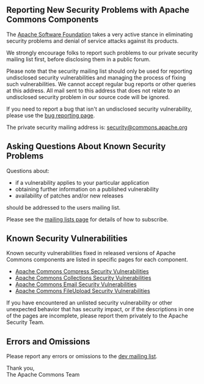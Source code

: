 
Reporting New Security Problems with Apache Commons Components
--------------------------------------------------------------

The [Apache Software Foundation](https://www.apache.org) takes a very active stance in eliminating security problems and denial of service attacks against its products.

We strongly encourage folks to report such problems to our private security mailing list first, before disclosing them in a public forum.

Please note that the security mailing list should only be used for reporting undisclosed security vulnerabilities and managing the process of fixing such vulnerabilities. 
We cannot accept regular bug reports or other queries at this address. 
All mail sent to this address that does not relate to an undisclosed security problem in our source code will be ignored.

If you need to report a bug that isn't an undisclosed security vulnerability, please use the [bug reporting page](https://commons.apache.org/patches.html#Submitting_A_Patch).

The private security mailing address is: [security@commons.apache.org](mailto:security@commons.apache.org)

Asking Questions About Known Security Problems
----------------------------------------------

Questions about:

- if a vulnerability applies to your particular application
- obtaining further information on a published vulnerability
- availability of patches and/or new releases

should be addressed to the users mailing list. 

Please see the [mailing lists page](https://commons.apache.org/mail-lists.html) for details of how to subscribe.

Known Security Vulnerabilities
------------------------------

Known security vulnerabilities fixed in released versions of Apache Commons components are listed in specific pages for each component.

- [Apache Commons Compress Security Vulnerabilities](https://commons.apache.org/proper/commons-compress/security-reports.html#Apache_Commons_Compress_Security_Vulnerabilities)
- [Apache Commons Collections Security Vulnerabilities](https://commons.apache.org/proper/commons-collections/security-reports.html#Apache_Commons_Collections_Security_Vulnerabilities)
- [Apache Commons Email Security Vulnerabilities](https://commons.apache.org/proper/commons-email/security-reports.html#Apache_Commons_Email_Security_Vulnerabilities)
- [Apache Commons FileUpload Security Vulnerabilities](https://commons.apache.org/proper/commons-fileupload/security-reports.html#Apache_Commons_FileUpload_Security_Vulnerabilities)

If you have encountered an unlisted security vulnerability or other unexpected behavior that has security impact, or if the descriptions in one of the pages are incomplete, please report them privately to the Apache Security Team. 

Errors and Omissions
--------------------

Please report any errors or omissions to the [dev mailing list](https://commons.apache.org/mail-lists.html).

Thank you,  
The Apache Commons Team
